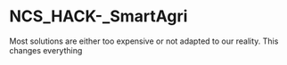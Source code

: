 # NCS_HACK-_SmartAgri
Most solutions are either too expensive or not adapted to our reality. This changes everything
